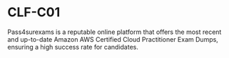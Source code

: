 # CLF-C01
Pass4surexams is a reputable online platform that offers the most recent and up-to-date Amazon AWS Certified Cloud Practitioner Exam Dumps, ensuring a high success rate for candidates.
